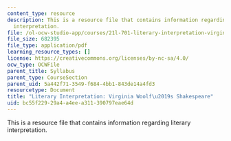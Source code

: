 ```yaml
---
content_type: resource
description: This is a resource file that contains information regarding literary
  interpretation.
file: /ol-ocw-studio-app/courses/21l-701-literary-interpretation-virginia-woolfs-shakespeare-spring-2001/bc55f22929a4a4eea311390797eae64d_MIT21L_701S01_vwsh2001.pdf
file_size: 682395
file_type: application/pdf
learning_resource_types: []
license: https://creativecommons.org/licenses/by-nc-sa/4.0/
ocw_type: OCWFile
parent_title: Syllabus
parent_type: CourseSection
parent_uid: 5a442f71-3549-f684-4bb1-843de14a4fd3
resourcetype: Document
title: "Literary Interpretation: Virginia Woolf\u2019s Shakespeare"
uid: bc55f229-29a4-a4ee-a311-390797eae64d
---
```

This is a resource file that contains information regarding literary interpretation.
